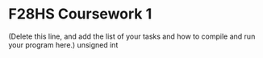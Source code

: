 # F28HS Coursework 1

(Delete this line, and add the list of your tasks and how to compile and run your program here.)
unsigned int
